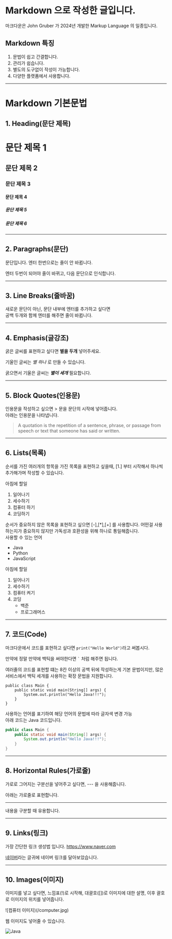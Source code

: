 # Markdown 으로 작성한 글입니다.
마크다운은 John Gruber 가 2024년 개발한 Markup Language 의 일종입니다.

## Markdown 특징
1. 문법이 쉽고 간결합니다.
2. 관리가 쉽습니다.
3. 별도의 도구없이 작성이 가능합니다.
4. 다양한 플랫폼에서 사용합니다.

---
# Markdown 기본문법

## 1. Heading(문단 제목)

# 문단 제목 1
## 문단 제목 2
### 문단 제목 3
#### 문단 제목 4
##### 문단 제목 5
##### 문단 제목 6
---

## 2. Paragraphs(문단)

문단입니다.
엔터 한번으로는 줄이 안 바뀝니다.

엔터 두번이 되어야 줄이 바뀌고, 다음 문단으로 인식합니다.

---

## 3. Line Breaks(줄바꿈)

새로운 문단이 아닌, 문단 내부에 엔터를 추가하고 싶다면  
공백 두개와 함께 엔터를 해주면 줄이 바뀝니다.

---

## 4. Emphasis(글강조)
굵은 글씨를 표현하고 싶다면 **별을 두개** 넣어주세요.

기울인 글씨는 *별 하나* 로 만들 수 있습니다.

굵으면서 기울은 글씨는 ***별이 세개*** 필요합니다.

---

## 5. Block Quotes(인용문)

인용문을 작성하고 싶으면 > 문을 문단의 시작에 넣어줍니다.  
아래는 인용문을 나타냅니다.
> A quotation is the repetition of a sentence, phrase, or passage from speech or text that someone has said or written.

---

## 6. Lists(목록)

순서를 가진 여러개의 항목을 가진 목록을 표현하고 싶을때, [1.] 부터 시작해서 하나씩 추가해가며 작성할 수 있습니다.  

아침에 할일
1. 일어나기
2. 세수하기
3. 컴퓨터 하기
4. 코딩하기

순서가 중요하지 않은 목록을 표현하고 싶으면 [-],[*],[+] 를 사용합니다. 어떤걸 사용하는지가 중요하지 않지만 가독성과 호환성을 위해 하나로 통일해줍니다.  
사용할 수 있는 언어
- Java
- Python
- JavaScript

아침에 할일
1. 일어나기
2. 세수하기
3. 컴퓨터 켜기
4. 코딩
   - 백준
   - 프로그래머스
  
---

## 7. 코드(Code)

마크다운에서 코드를 표현하고 싶다면 `print("Hello World")`라고 써봅시다. 

만약에 정말 만약에 백틱을 써야한다면 `` ` `` 처럼 해주면 됩니다.

여러줄의 코드를 표현할 떄는 8칸 이상의 공백 뒤에 작성하는게 기본 문법이지만, 많은 서비스에서 백틱 세개를 사용하는 확장 문법을 지원합니다.
```
public class Main {
    public static void main(String[] args) {
        System.out.println("Hello Java!!!");
    }
}
```

사용하는 언어를 표기하여 해당 언어의 문법에 따라 글자색 변경 가능  
아래 코드는 Java 코드입니다.  

```java
public class Main {
    public static void main(String[] args) {
        System.out.println("Hello Java!!!");
    }
}
```

---
## 8.  Horizontal Rules(가로줄)
가로로 그어지는 구분선을 넣어주고 싶다면, --- 을 사용해줍니다.  

아래는 가로줄로 표현합니다.

---

내용을 구분할 때 유용합니다.

---
## 9. Links(링크)
가장 간단한 링크 생성법 입니다. <https://www.naver.com>

[네이버](https://www.naver.com)라는 글귀에 네이버 링크를 달아보았습니다.

---

## 10. Images(이미지)
이미지를 넣고 싶다면, 느낌표(!)로 시작해, 대괄호([])로 이미지에 대한 설명, 이후 괄호로 이미지의 위치를 넣어줍니다.  

![컴퓨터 이미지)(/computer.jpg)

웹 이미지도 넣어줄 수 있습니다.

![Java](https://upload.wikimedia.org/wikipedia/commons/thumb/7/79/Spring_Boot.svg/120px-Spring_Boot.svg.png)

